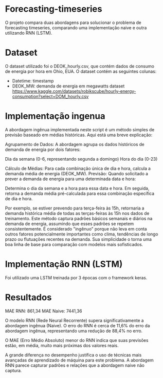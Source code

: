 
# Forecasting-timeseries
O projeto compara duas abordagens para solucionar o problema de forecasting timeseries, comparando uma implementação naive e outra utilizando RNN (LSTM).

# Dataset
O dataset utilizado foi o DEOK_hourly.csv, que contém dados de consumo de energia por hora em Ohio, EUA. O dataset contém as seguintes colunas:
- Datetime: timestamp
- DEOK_MW: demanda de energia em megawatts
dataset https://www.kaggle.com/datasets/robikscube/hourly-energy-consumption?select=DOM_hourly.csv

# Implementação ingenua

A abordagem ingênua implementada neste script é um método simples de previsão baseado em médias históricas. Aqui está uma breve explicação:

Agrupamento de Dados: A abordagem agrupa os dados históricos de demanda de energia por dois fatores:

Dia da semana (0-6, representando segunda a domingo)
Hora do dia (0-23)


Cálculo de Médias: Para cada combinação única de dia e hora, calcula a demanda média de energia (DEOK_MW).
Previsão: Quando solicitado a prever a demanda de energia para uma determinada data e hora:

Determina o dia da semana e a hora para essa data e hora.
Em seguida, retorna a demanda média pré-calculada para essa combinação específica de dia e hora.



Por exemplo, se estiver prevendo para terça-feira às 15h, retornaria a demanda histórica média de todas as terças-feiras às 15h nos dados de treinamento.
Este método captura padrões básicos semanais e diários na demanda de energia, assumindo que esses padrões se repetem consistentemente. É considerado "ingênuo" porque não leva em conta outros fatores potencialmente importantes como clima, tendências de longo prazo ou flutuações recentes na demanda. Sua simplicidade o torna uma boa linha de base para comparação com modelos mais sofisticados.

# Implementação RNN (LSTM)

Foi utilizado uma LSTM treinada por 3 épocas com o framework keras.

#  Resultados

MAE RNN: 861,34
MAE Naive: 7441,36

O modelo RNN (Rede Neural Recorrente) supera significativamente a abordagem ingênua (Naive). O erro do RNN é cerca de 11,6% do erro da abordagem ingênua, representando uma redução de 88,4% no erro.

O MAE (Erro Médio Absoluto) menor do RNN indica que suas previsões estão, em média, muito mais próximas dos valores reais.

A grande diferença no desempenho justifica o uso de técnicas mais avançadas de aprendizado de máquina para este problema.
A abordagem RNN parece capturar padrões e relações que a abordagem naive não captura.